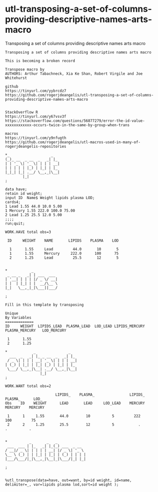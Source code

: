 # utl-transposing-a-set-of-columns-providing-descriptive-names-arts-macro
Transposing a set of columns providing descriptive names arts macro

    Transposing a set of columns providing descriptive names arts macro                                                         
                                                                                                                                
    This is becoming a broken record                                                                                            
                                                                                                                                
    Transpose macro by                                                                                                          
    AUTHORS: Arthur Tabachneck, Xia Ke Shan, Robert Virgile and Joe Whitehurst                                                  
                                                                                                                                
    github                                                                                                                      
    https://tinyurl.com/yybrcdz7                                                                                                
    https://github.com/rogerjdeangelis/utl-transposing-a-set-of-columns-providing-descriptive-names-arts-macro                  
                                                                                                                                
                                                                                                                                
    StackOverflow R                                                                                                             
    https://tinyurl.com/y67vsv3f                                                                                                
    https://stackoverflow.com/questions/56877279/error-the-id-value-xxxxxxxxxxxx-occurs-twice-in-the-same-by-group-when-trans   
                                                                                                                                
    macros                                                                                                                      
    https://tinyurl.com/y9nfugth                                                                                                
    https://github.com/rogerjdeangelis/utl-macros-used-in-many-of-rogerjdeangelis-repositories                                  
                                                                                                                                
    *_                   _                                                                                                      
    (_)_ __  _ __  _   _| |_                                                                                                    
    | | '_ \| '_ \| | | | __|                                                                                                   
    | | | | | |_) | |_| | |_                                                                                                    
    |_|_| |_| .__/ \__,_|\__|                                                                                                   
            |_|                                                                                                                 
    ;                                                                                                                           
                                                                                                                                
    data have;                                                                                                                  
    retain id weight;                                                                                                           
    input ID  Name$ Weight lipids plasma LOD;                                                                                   
    cards4;                                                                                                                     
    1 Lead 1.55 44.0 10.0 5.00                                                                                                  
    1 Mercury 1.55 222.0 100.0 75.00                                                                                            
    2 Lead 1.25 25.5 12.0 5.00                                                                                                  
    ;;;;                                                                                                                        
    run;quit;                                                                                                                   
                                                                                                                                
    WORK.HAVE total obs=3                                                                                                       
                                                                                                                                
     ID     WEIGHT    NAME       LIPIDS    PLASMA    LOD                                                                        
                                                                                                                                
      1      1.55     Lead         44.0       10       5                                                                        
      1      1.55     Mercury     222.0      100      75                                                                        
      2      1.25     Lead         25.5       12       5                                                                        
                                                                                                                                
                                                                                                                                
    *           _                                                                                                               
     _ __ _   _| | ___  ___                                                                                                     
    | '__| | | | |/ _ \/ __|                                                                                                    
    | |  | |_| | |  __/\__ \                                                                                                    
    |_|   \__,_|_|\___||___/                                                                                                    
                                                                                                                                
    ;                                                                                                                           
                                                                                                                                
    Fill in this template by transposing                                                                                        
                                                                                                                                
    Unique                                                                                                                      
    By Variables                                                                                                                
    =============                                                                                                               
    ID     WEIGHT  LIPIDS_LEAD  PLASMA_LEAD  LOD_LEAD LIPIDS_MERCURY   PLASMA_MERCURY   LOD_MERCURY                             
                                                                                                                                
     1      1.55                                                                                                                
     2      1.25                                                                                                                
                                                                                                                                
    *            _               _                                                                                              
      ___  _   _| |_ _ __  _   _| |_                                                                                            
     / _ \| | | | __| '_ \| | | | __|                                                                                           
    | (_) | |_| | |_| |_) | |_| | |_                                                                                            
     \___/ \__,_|\__| .__/ \__,_|\__|                                                                                           
                    |_|                                                                                                         
    ;                                                                                                                           
                                                                                                                                
    WORK.WANT total obs=2                                                                                                       
                                                                                                                                
                           LIPIDS_    PLASMA_                LIPIDS_    PLASMA_      LOD_                                       
    Obs    ID    WEIGHT      LEAD       LEAD     LOD_LEAD    MERCURY    MERCURY    MERCURY                                      
                                                                                                                                
     1      1     1.55       44.0        10          5         222        100         75                                        
     2      2     1.25       25.5        12          5           .          .          .                                        
                                                                                                                                
                                                                                                                                
    *          _       _   _                                                                                                    
     ___  ___ | |_   _| |_(_) ___  _ __                                                                                         
    / __|/ _ \| | | | | __| |/ _ \| '_ \                                                                                        
    \__ \ (_) | | |_| | |_| | (_) | | | |                                                                                       
    |___/\___/|_|\__,_|\__|_|\___/|_| |_|                                                                                       
                                                                                                                                
    ;                                                                                                                           
                                                                                                                                
                                                                                                                                
    %utl_transpose(data=have, out=want, by=id weight, id=name, delimiter=_, var=lipids plasma lod,sort=id weight );             
                                                                                                                                
                                                                                                                                

